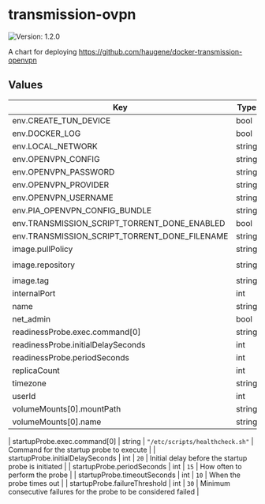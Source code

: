 # transmission-ovpn

![Version: 1.2.0](https://img.shields.io/badge/Version-1.2.0-informational?style=flat-square)

A chart for deploying https://github.com/haugene/docker-transmission-openvpn

## Values

| Key | Type | Default | Description |
|-----|------|---------|-------------|
| env.CREATE_TUN_DEVICE | bool | `true` |  |
| env.DOCKER_LOG | bool | `true` |  |
| env.LOCAL_NETWORK | string | `"10.233.0.0/18"` |  |
| env.OPENVPN_CONFIG | string | `"Netherlands"` |  |
| env.OPENVPN_PASSWORD | string | `"password"` |  |
| env.OPENVPN_PROVIDER | string | `"PIA"` |  |
| env.OPENVPN_USERNAME | string | `"p0000000"` |  |
| env.PIA_OPENVPN_CONFIG_BUNDLE | string | `"openvpn"` |  |
| env.TRANSMISSION_SCRIPT_TORRENT_DONE_ENABLED | bool | `true` |  |
| env.TRANSMISSION_SCRIPT_TORRENT_DONE_FILENAME | string | `"/scripts/unrar.sh"` |  |
| image.pullPolicy | string | `"Always"` |  |
| image.repository | string | `"haugene/transmission-openvpn"` |  |
| image.tag | string | `"3.1"` |  |
| internalPort | int | `9091` |  |
| name | string | `"transmission-ovpn"` |  |
| net_admin | bool | `true` |  |
| readinessProbe.exec.command[0] | string | `"/etc/scripts/healthcheck.sh"` |  |
| readinessProbe.initialDelaySeconds | int | `120` |  |
| readinessProbe.periodSeconds | int | `120` |  |
| replicaCount | int | `1` |  |
| timezone | string | `"America/Chicago"` |  |
| userId | int | `1000` |  |
| volumeMounts[0].mountPath | string | `"/data"` |  |
| volumeMounts[0].name | string | `"torrent-downloads"` |  |

| startupProbe.exec.command[0] | string | `"/etc/scripts/healthcheck.sh"` | Command for the startup probe to execute |
| startupProbe.initialDelaySeconds | int | `20` | Initial delay before the startup probe is initiated |
| startupProbe.periodSeconds | int | `15` | How often to perform the probe |
| startupProbe.timeoutSeconds | int | `10` | When the probe times out |
| startupProbe.failureThreshold | int | `30` | Minimum consecutive failures for the probe to be considered failed |
